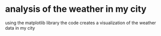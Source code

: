# analysis of the weather in my city
 using the matplotlib library the code creates a visualization of the weather data in my city
